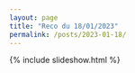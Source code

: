 ```yaml
---
layout: page
title: "Reco du 18/01/2023"
permalink: /posts/2023-01-18/
---
```

{% include slideshow.html %}